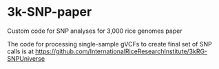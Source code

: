 # 3k-SNP-paper
Custom code for SNP analyses for 3,000 rice genomes paper

The code for processing single-sample gVCFs to create final set of SNP calls is at
https://github.com/InternationalRiceResearchInstitute/3kRG-SNPUniverse

